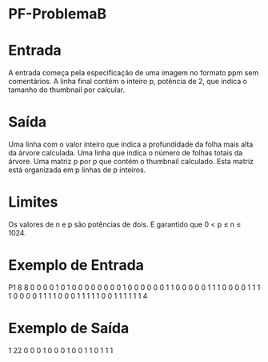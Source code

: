 # PF-ProblemaB
 
# Entrada
A entrada começa pela especificação de uma imagem no formato ppm sem comentários. A linha final contém o inteiro p, potência de 2, que indica o tamanho do thumbnail por calcular.

# Saída
Uma linha com o valor inteiro que indica a profundidade da folha mais alta da árvore calculada.
Uma linha que indica o número de folhas totais da árvore. Uma matriz p por p que contém o thumbnail calculado. Esta matriz está organizada em p linhas de p inteiros.

# Limites
Os valores de n e p são potências de dois. E garantido que 0 < p ≤ n ≤ 1024.

# Exemplo de Entrada
P1
8 8
0 0 0 0 1 0 1 0
0 0 0 0 0 0 0 1
0 0 0 0 0 0 1 1
0 0 0 0 0 1 1 1
0 0 0 0 1 1 1 1
0 0 0 0 1 1 1 1
0 0 0 1 1 1 1 1
0 0 1 1 1 1 1 1
4

# Exemplo de Saída
1
22
0 0 0 1
0 0 0 1
0 0 1 1
0 1 1 1